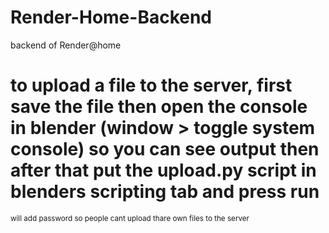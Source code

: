 # Render-Home-Backend
backend of Render@home

<h1>to upload a file to the server, first save the file then open the console in blender (window > toggle system console) so you can see output then after that put the upload.py script in blenders scripting tab and press run</h1>

<small>will add password so people cant upload thare own files to the server</small>
